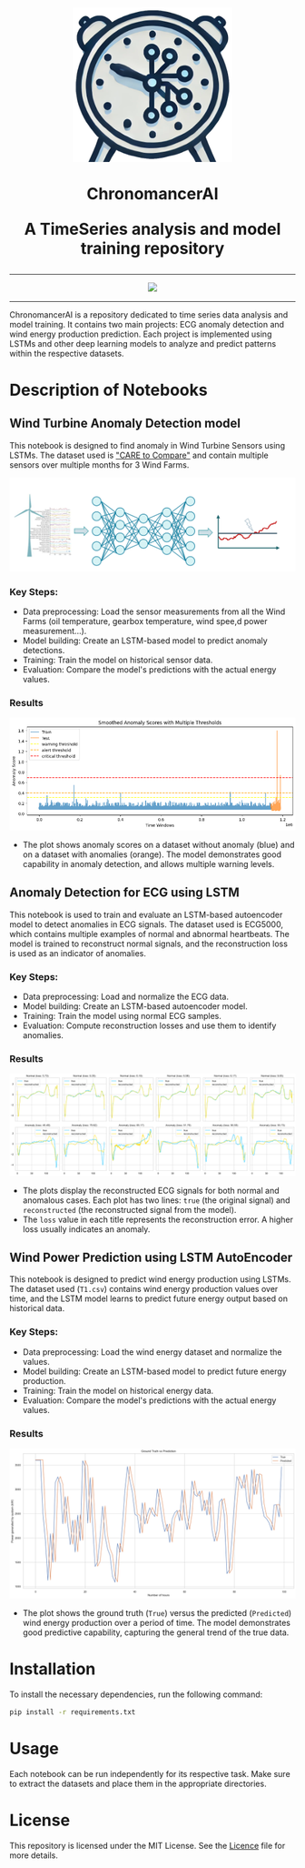 <p align="center"><img align="center" width="280" src="docs/img/icon.png"/></p>
<h1 align="center">ChronomancerAI 

A TimeSeries analysis and model training repository</h1>
<hr>

<p align="center">
  <a href="https://skillicons.dev">
    <img src="https://skillicons.dev/icons?i=python,pytorch" />
  </a>
</p>
<hr>

ChronomancerAI is a repository dedicated to time series data analysis and model training. It contains two main projects: ECG anomaly detection and wind energy production prediction. Each project is implemented using LSTMs and other deep learning models to analyze and predict patterns within the respective datasets.

# Description of Notebooks

## Wind Turbine Anomaly Detection model

This notebook is designed to find anomaly in Wind Turbine Sensors using LSTMs. The dataset used is ["CARE to Compare"](https://arxiv.org/abs/2404.10320) and contain multiple sensors over multiple months for 3 Wind Farms.

![Anomaly Detection Graph](docs/img/care_to_compare_graph.png)

### Key Steps:

- Data preprocessing: Load the sensor measurements from all the Wind Farms (oil temperature, gearbox temperature, wind spee,d power measurement...).
- Model building: Create an LSTM-based model to predict anomaly detections.
- Training: Train the model on historical sensor data.
- Evaluation: Compare the model's predictions with the actual energy values.

### Results

![Wind Farm Anomaly Detection Example](docs/img/windfarm_anomaly_detection.png)

- The plot shows anomaly scores on a dataset without anomaly (blue) and on a dataset with anomalies (orange). The model demonstrates good capability in anomaly detection, and allows multiple warning levels.

## Anomaly Detection for ECG using LSTM

This notebook is used to train and evaluate an LSTM-based autoencoder model to detect anomalies in ECG signals. The dataset used is ECG5000, which contains multiple examples of normal and abnormal heartbeats. The model is trained to reconstruct normal signals, and the reconstruction loss is used as an indicator of anomalies.

### Key Steps:

- Data preprocessing: Load and normalize the ECG data.
- Model building: Create an LSTM-based autoencoder model.
- Training: Train the model using normal ECG samples.
- Evaluation: Compute reconstruction losses and use them to identify anomalies.

### Results

![Normal and Anomaly Classification Examples](docs/img/anomaly_detection_examples.png)

- The plots display the reconstructed ECG signals for both normal and anomalous cases. Each plot has two lines: `true` (the original signal) and `reconstructed` (the reconstructed signal from the model).
- The `loss` value in each title represents the reconstruction error. A higher loss usually indicates an anomaly.

## Wind Power Prediction using LSTM AutoEncoder

This notebook is designed to predict wind energy production using LSTMs. The dataset used (`T1.csv`) contains wind energy production values over time, and the LSTM model learns to predict future energy output based on historical data.

### Key Steps:

- Data preprocessing: Load the wind energy dataset and normalize the values.
- Model building: Create an LSTM-based model to predict future energy production.
- Training: Train the model on historical energy data.
- Evaluation: Compare the model's predictions with the actual energy values.

### Results

![Wind Power Prediction Example](docs/img/prediction_examples.png)

- The plot shows the ground truth (`True`) versus the predicted (`Predicted`) wind energy production over a period of time. The model demonstrates good predictive capability, capturing the general trend of the true data.

# Installation

To install the necessary dependencies, run the following command:

```sh
pip install -r requirements.txt
```

# Usage

Each notebook can be run independently for its respective task. Make sure to extract the datasets and place them in the appropriate directories.

# License

This repository is licensed under the MIT License. See the [Licence](LICENSE) file for more details.


